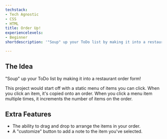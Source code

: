 ```yaml
---
techstack:
- Tech Agnostic
- CSS
- HTML
title: Order Up!
experiencelevels:
- Beginner
shortdescription: '"Soup" up your ToDo list by making it into a restaurant order form.'

---
```

## The Idea

"Soup" up your ToDo list by making it into a restaurant order form!

This project would start off with a static menu of items you can click. When you click an item, it's copied onto an order. When you click a menu item multiple times, it increments the number of items on the order.

## Extra Features

* The ability to drag and drop to arrange the items in your order.
* A "customize" button to add a note to the item you've selected.